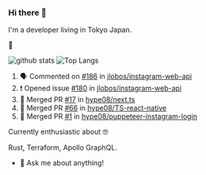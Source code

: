 ### Hi there 👋

I'm a developer living in Tokyo Japan.


🚀

![github stats](https://github-readme-stats.vercel.app/api?username=hype08&show_icons=true)
![Top Langs](https://github-readme-stats.vercel.app/api/top-langs/?username=hype08)


<!--
**hype08/hype08** is a ✨ _special_ ✨ repository because its `README.md` (this file) appears on your GitHub profile.

---

### :zap: Recent Activity

<!--START_SECTION:activity-->
1. 🗣 Commented on [#186](https://github.com//jlobos/instagram-web-api/issues/186) in [jlobos/instagram-web-api](https://github.com//jlobos/instagram-web-api)
2. ❗️ Opened issue [#180](https://github.com//jlobos/instagram-web-api/issues/180) in [jlobos/instagram-web-api](https://github.com//jlobos/instagram-web-api)
3. 🎉 Merged PR [#17](https://github.com//hype08/next.ts/pull/17) in [hype08/next.ts](https://github.com//hype08/next.ts)
4. 🎉 Merged PR [#66](https://github.com//hype08/TS-react-native/pull/66) in [hype08/TS-react-native](https://github.com//hype08/TS-react-native)
5. 🎉 Merged PR [#1](https://github.com//hype08/puppeteer-instagram-login/pull/1) in [hype08/puppeteer-instagram-login](https://github.com//hype08/puppeteer-instagram-login)




<!--END_SECTION:activity-->


Currently enthusiastic about 🤓

Rust, Terraform, Apollo GraphQL.

- 💬 Ask me about anything!
